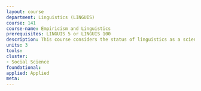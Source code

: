 ```yaml
---
layout: course 
department: Linguistics (LINGUIS)
course: 141
course-name: Empiricism and Linguistics
prerequisites: LINGUIS 5 or LINGUIS 100
description: This course considers the status of linguistics as a scientific field of inquiry. Methodological approaches and the type of information that serve as data in linguistics are surveyed and placed in the context of other social science methodology and data. Throughout the course, the practice of linguistics as the science of language, its successes and weaknesses, are placed in the context of thought on the philosophy of science. Students design and carry out projects using subject methodologies (introspection, corpus, statistical, fieldwork, experimental).
units: 3
tools: 
cluster:
- Social Science
foundational: 
applied: Applied
meta: 
---
```

